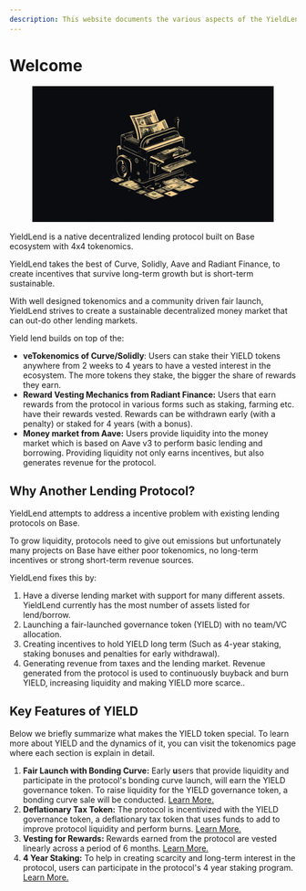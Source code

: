 ```yaml
---
description: This website documents the various aspects of the YieldLend protocol.
---
```


# Welcome

<figure><img src=".gitbook/assets/image (1).png" alt=""><figcaption></figcaption></figure>

YieldLend is a native decentralized lending protocol built on Base ecosystem with 4x4 tokenomics.&#x20;

YieldLend takes the best of Curve, Solidly, Aave and Radiant Finance, to create incentives that survive long-term growth but is short-term sustainable.

With well designed tokenomics and a community driven fair launch, YieldLend strives to create a sustainable decentralized money market that can out-do other lending markets.

Yield lend builds on top of the:

* **veTokenomics of Curve/Solidly**: Users can stake their YIELD tokens anywhere from 2 weeks to 4 years to have a vested interest in the ecosystem. The more tokens they stake, the bigger the share of rewards they earn.
* **Reward Vesting Mechanics from Radiant Finance:** Users that earn rewards from the protocol in various forms such as staking, farming etc. have their rewards vested. Rewards can be withdrawn early (with a penalty) or staked for 4 years (with a bonus).
* **Money market from Aave:** Users provide liquidity into the money market which is based on Aave v3 to perform basic lending and borrowing. Providing liquidity not only earns incentives, but also generates revenue for the protocol.

## Why Another Lending Protocol?

YieldLend attempts to address a incentive problem with existing lending protocols on Base.

To grow liquidity, protocols need to give out emissions but unfortunately many projects on Base have either poor tokenomics, no long-term incentives or strong short-term revenue sources.

YieldLend fixes this by:

1. Have a diverse lending market with support for many different assets. YieldLend currently has the most number of assets listed for lend/borrow.
2. Launching a fair-launched governance token (YIELD) with no team/VC allocation.
3. Creating incentives to hold YIELD long term (Such as 4-year staking, staking bonuses and penalties for early withdrawal).
4. Generating revenue from taxes and the lending market. Revenue generated from the protocol is used to continuously buyback and burn YIELD, increasing liquidity and making YIELD more scarce..

## Key Features of YIELD

Below we briefly summarize what makes the YIELD token special. To learn more about YIELD and the dynamics of it, you can visit the tokenomics page where each section is explain in detail.

1. **Fair Launch with Bonding Curve:** Early **u**sers that provide liquidity and participate in the protocol's bonding curve launch, will earn the YIELD governance token. To raise liquidity for the YIELD governance token, a bonding curve sale will be conducted. [Learn More.](tokenomics/bonding-curve-sale.md)
2. **Deflationary Tax Token:** The protocol is incentivized with the YIELD governance token, a deflationary tax token that uses funds to add to improve protocol liquidity and perform burns. [Learn More.](tokenomics/taxes-and-fees.md)
3. **Vesting for Rewards:** Rewards earned from the protocol are vested linearly across a period of 6 months. [Learn More.](tokenomics/vesting.md)
4. **4 Year Staking:** To help in creating scarcity and long-term interest in the protocol, users can participate in the protocol's 4 year staking program. [Learn More.](tokenomics/vetokenomics.md)
